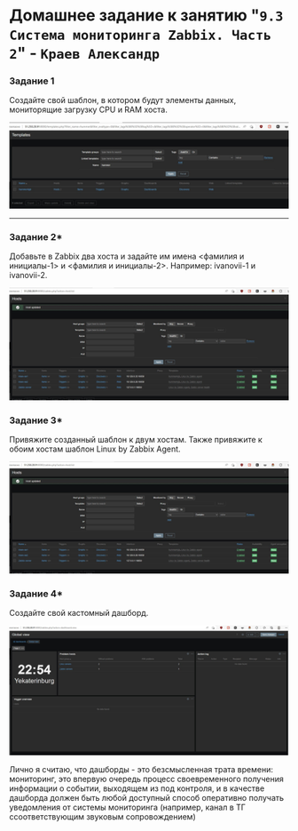 # Домашнее задание к занятию "`9.3 Система мониторинга Zabbix. Часть 2`" - `Краев Александр`


### Задание 1

Создайте свой шаблон, в котором будут элементы данных, мониторящие загрузку CPU и RAM хоста.


![task](/6.jpg "Задание 1")


---


### Задание 2*

Добавьте в Zabbix два хоста и задайте им имена <фамилия и инициалы-1> и <фамилия и инициалы-2>. Например: ivanovii-1 и ivanovii-2.


![task](/7.jpg "Задание 1")


### Задание 3*

Привяжите созданный шаблон к двум хостам. Также привяжите к обоим хостам шаблон Linux by Zabbix Agent.

![task](/7.jpg "Задание 1")

### Задание 4*

Создайте свой кастомный дашборд.

![task](/8.jpg "Задание 1")

Лично я считаю, что дашборды - это безсмысленная трата времени: мониторинг, это впервую очередь процесс своевременного получения информации о событии, выходящем из под контроля, и в качестве дашборда должен быть любой доступный способ оперативно получать уведомления от системы мониторинга (например, канал в ТГ ссоответствующим звуковым сопровождением)
